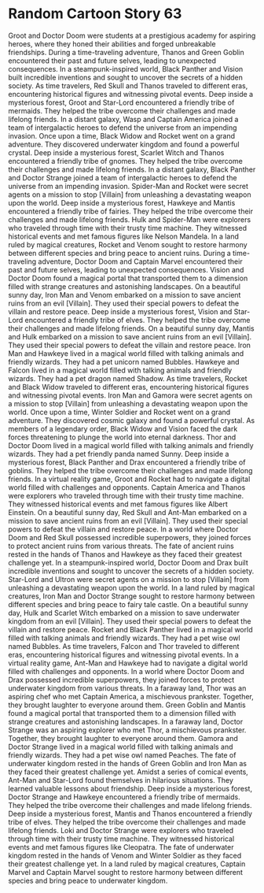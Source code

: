 # Random Cartoon Story 63

Groot and Doctor Doom were students at a prestigious academy for aspiring heroes, where they honed their abilities and forged unbreakable friendships.
During a time-traveling adventure, Thanos and Green Goblin encountered their past and future selves, leading to unexpected consequences.
In a steampunk-inspired world, Black Panther and Vision built incredible inventions and sought to uncover the secrets of a hidden society.
As time travelers, Red Skull and Thanos traveled to different eras, encountering historical figures and witnessing pivotal events.
Deep inside a mysterious forest, Groot and Star-Lord encountered a friendly tribe of mermaids. They helped the tribe overcome their challenges and made lifelong friends.
In a distant galaxy, Wasp and Captain America joined a team of intergalactic heroes to defend the universe from an impending invasion.
Once upon a time, Black Widow and Rocket went on a grand adventure. They discovered underwater kingdom and found a powerful crystal.
Deep inside a mysterious forest, Scarlet Witch and Thanos encountered a friendly tribe of gnomes. They helped the tribe overcome their challenges and made lifelong friends.
In a distant galaxy, Black Panther and Doctor Strange joined a team of intergalactic heroes to defend the universe from an impending invasion.
Spider-Man and Rocket were secret agents on a mission to stop [Villain] from unleashing a devastating weapon upon the world.
Deep inside a mysterious forest, Hawkeye and Mantis encountered a friendly tribe of fairies. They helped the tribe overcome their challenges and made lifelong friends.
Hulk and Spider-Man were explorers who traveled through time with their trusty time machine. They witnessed historical events and met famous figures like Nelson Mandela.
In a land ruled by magical creatures, Rocket and Venom sought to restore harmony between different species and bring peace to ancient ruins.
During a time-traveling adventure, Doctor Doom and Captain Marvel encountered their past and future selves, leading to unexpected consequences.
Vision and Doctor Doom found a magical portal that transported them to a dimension filled with strange creatures and astonishing landscapes.
On a beautiful sunny day, Iron Man and Venom embarked on a mission to save ancient ruins from an evil [Villain]. They used their special powers to defeat the villain and restore peace.
Deep inside a mysterious forest, Vision and Star-Lord encountered a friendly tribe of elves. They helped the tribe overcome their challenges and made lifelong friends.
On a beautiful sunny day, Mantis and Hulk embarked on a mission to save ancient ruins from an evil [Villain]. They used their special powers to defeat the villain and restore peace.
Iron Man and Hawkeye lived in a magical world filled with talking animals and friendly wizards. They had a pet unicorn named Bubbles.
Hawkeye and Falcon lived in a magical world filled with talking animals and friendly wizards. They had a pet dragon named Shadow.
As time travelers, Rocket and Black Widow traveled to different eras, encountering historical figures and witnessing pivotal events.
Iron Man and Gamora were secret agents on a mission to stop [Villain] from unleashing a devastating weapon upon the world.
Once upon a time, Winter Soldier and Rocket went on a grand adventure. They discovered cosmic galaxy and found a powerful crystal.
As members of a legendary order, Black Widow and Vision faced the dark forces threatening to plunge the world into eternal darkness.
Thor and Doctor Doom lived in a magical world filled with talking animals and friendly wizards. They had a pet friendly panda named Sunny.
Deep inside a mysterious forest, Black Panther and Drax encountered a friendly tribe of goblins. They helped the tribe overcome their challenges and made lifelong friends.
In a virtual reality game, Groot and Rocket had to navigate a digital world filled with challenges and opponents.
Captain America and Thanos were explorers who traveled through time with their trusty time machine. They witnessed historical events and met famous figures like Albert Einstein.
On a beautiful sunny day, Red Skull and Ant-Man embarked on a mission to save ancient ruins from an evil [Villain]. They used their special powers to defeat the villain and restore peace.
In a world where Doctor Doom and Red Skull possessed incredible superpowers, they joined forces to protect ancient ruins from various threats.
The fate of ancient ruins rested in the hands of Thanos and Hawkeye as they faced their greatest challenge yet.
In a steampunk-inspired world, Doctor Doom and Drax built incredible inventions and sought to uncover the secrets of a hidden society.
Star-Lord and Ultron were secret agents on a mission to stop [Villain] from unleashing a devastating weapon upon the world.
In a land ruled by magical creatures, Iron Man and Doctor Strange sought to restore harmony between different species and bring peace to fairy tale castle.
On a beautiful sunny day, Hulk and Scarlet Witch embarked on a mission to save underwater kingdom from an evil [Villain]. They used their special powers to defeat the villain and restore peace.
Rocket and Black Panther lived in a magical world filled with talking animals and friendly wizards. They had a pet wise owl named Bubbles.
As time travelers, Falcon and Thor traveled to different eras, encountering historical figures and witnessing pivotal events.
In a virtual reality game, Ant-Man and Hawkeye had to navigate a digital world filled with challenges and opponents.
In a world where Doctor Doom and Drax possessed incredible superpowers, they joined forces to protect underwater kingdom from various threats.
In a faraway land, Thor was an aspiring chef who met Captain America, a mischievous prankster. Together, they brought laughter to everyone around them.
Green Goblin and Mantis found a magical portal that transported them to a dimension filled with strange creatures and astonishing landscapes.
In a faraway land, Doctor Strange was an aspiring explorer who met Thor, a mischievous prankster. Together, they brought laughter to everyone around them.
Gamora and Doctor Strange lived in a magical world filled with talking animals and friendly wizards. They had a pet wise owl named Peaches.
The fate of underwater kingdom rested in the hands of Green Goblin and Iron Man as they faced their greatest challenge yet.
Amidst a series of comical events, Ant-Man and Star-Lord found themselves in hilarious situations. They learned valuable lessons about friendship.
Deep inside a mysterious forest, Doctor Strange and Hawkeye encountered a friendly tribe of mermaids. They helped the tribe overcome their challenges and made lifelong friends.
Deep inside a mysterious forest, Mantis and Thanos encountered a friendly tribe of elves. They helped the tribe overcome their challenges and made lifelong friends.
Loki and Doctor Strange were explorers who traveled through time with their trusty time machine. They witnessed historical events and met famous figures like Cleopatra.
The fate of underwater kingdom rested in the hands of Venom and Winter Soldier as they faced their greatest challenge yet.
In a land ruled by magical creatures, Captain Marvel and Captain Marvel sought to restore harmony between different species and bring peace to underwater kingdom.